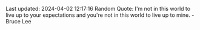 Last updated: 2024-04-02 12:17:16
Random Quote: I'm not in this world to live up to your expectations and you're not in this world to live up to mine. - Bruce Lee